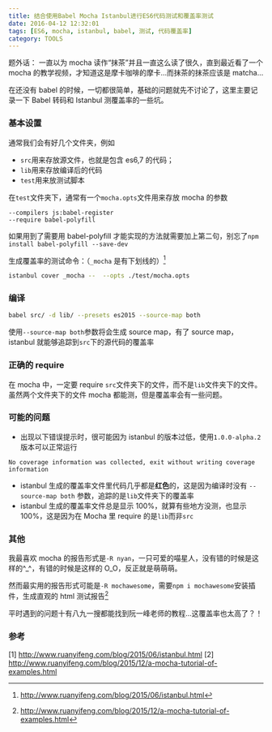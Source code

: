 ```yaml
---
title: 结合使用Babel Mocha Istanbul进行ES6代码测试和覆盖率测试
date: 2016-04-12 12:32:01
tags: [ES6, mocha, istanbul, babel, 测试, 代码覆盖率]
category: TOOLS
---
```


题外话：
一直以为 mocha 读作“抹茶”并且一直这么读了很久，直到最近看了一个 mocha 的教学视频，才知道这是摩卡咖啡的摩卡…而抹茶的抹茶应该是 matcha…

在还没有 babel 的时候，一切都很简单，基础的问题就先不讨论了，这里主要记录一下 Babel 转码和 Istanbul 测覆盖率的一些坑。

### 基本设置

通常我们会有好几个文件夹，例如

- `src`用来存放源文件，也就是包含 es6,7 的代码；
- `lib`用来存放编译后的代码
- `test`用来放测试脚本

在`test`文件夹下，通常有一个`mocha.opts`文件用来存放 mocha 的参数

```
--compilers js:babel-register
--require babel-polyfill
```

如果用到了需要用 babel-polyfill 才能实现的方法就需要加上第二句，别忘了`npm install babel-polyfill --save-dev`

生成覆盖率的测试命令：（`_mocha` 是有下划线的）[^1]

```bash
istanbul cover _mocha --  --opts ./test/mocha.opts
```

### 编译

```bash
babel src/ -d lib/ --presets es2015 --source-map both
```

使用`--source-map both`参数将会生成 source map，有了 source map，istanbul 就能够追踪到`src`下的源代码的覆盖率

### 正确的 require

在 mocha 中，一定要 require `src`文件夹下的文件，而不是`lib`文件夹下的文件。虽然两个文件夹下的文件 mocha 都能测，但是覆盖率会有一些问题。

### 可能的问题

- 出现以下错误提示时，很可能因为 istanbul 的版本过低，使用`1.0.0-alpha.2`版本可以正常运行

```
No coverage information was collected, exit without writing coverage information
```

- istanbul 生成的覆盖率文件里代码几乎都是**红色**的，这是因为编译时没有 `--source-map both` 参数，追踪的是`lib`文件夹下的覆盖率
- istanbul 生成的覆盖率文件总是显示 100%，就算有些地方没测，也显示 100%，这是因为在 Mocha 里 require 的是`lib`而非`src`

### 其他

我最喜欢 mocha 的报告形式是`-R nyan`，一只可爱的喵星人，没有错的时候是这样的^\_^，有错的时候是这样的 O_O，反正就是萌萌萌。

然而最实用的报告形式可能是`-R mochawesome`，需要`npm i mochawesome`安装插件，生成直观的 html 测试报告[^2]

平时遇到的问题十有八九一搜都能找到阮一峰老师的教程…这覆盖率也太高了？！

### 参考

[1] http://www.ruanyifeng.com/blog/2015/06/istanbul.html
[2] http://www.ruanyifeng.com/blog/2015/12/a-mocha-tutorial-of-examples.html
[^1]: http://www.ruanyifeng.com/blog/2015/06/istanbul.html
[^2]: http://www.ruanyifeng.com/blog/2015/12/a-mocha-tutorial-of-examples.html
